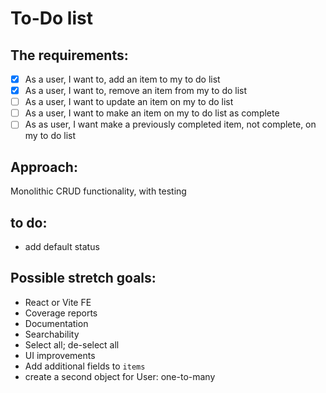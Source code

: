# To-Do list

## The requirements:

-   [x] As a user, I want to, add an item to my to do list
-   [x] As a user, I want to, remove an item from my to do list
-   [ ] As a user, I want to update an item on my to do list
-   [ ] As a user, I want to make an item on my to do list as complete
-   [ ] As as user, I want make a previously completed item, not complete, on my to do list

## Approach:

Monolithic CRUD functionality, with testing

## to do:

-   add default status

## Possible stretch goals:

-   React or Vite FE
-   Coverage reports
-   Documentation
-   Searchability
-   Select all; de-select all
-   UI improvements
-   Add additional fields to `items`
-   create a second object for User: one-to-many
